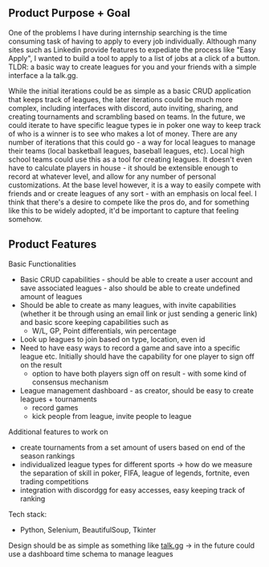 ## Product Purpose + Goal

One of the problems I have during internship searching is the time consuming task of having to apply to every job individually.
Although many sites such as Linkedin provide features to expediate the process like "Easy Apply", I wanted to build a tool to apply 
to a list of jobs at a click of a button.
TLDR: a basic way to create leagues for you and your friends with a simple interface a la talk.gg.

While the initial iterations could be as simple as a basic CRUD application that keeps track of leagues, the later iterations could be much more complex, including interfaces with discord, auto inviting, sharing, and creating tournaments and scrambling based on teams. In the future, we could iterate to have specific league types ie in poker one way to keep track of who is a winner is to see who makes a lot of money. There are any number of iterations that this could go - a way for local leagues to manage their teams (local basketball leagues, baseball leagues, etc). Local high school teams could use this as a tool for creating leagues. It doesn't even have to calculate players in house - it should be extensible enough to record at whatever level, and allow for any number of personal customizations. At the base level however, it is a way to easily compete with friends and or create leagues of any sort - with an emphasis on local feel. I think that there's a desire to compete like the pros do, and for something like this to be widely adopted, it'd be important to capture that feeling somehow.

## Product Features

Basic Functionalities

- Basic CRUD capabilities - should be able to create a user account and save associated leagues - also should be able to create undefined amount of leagues
- Should be able to create as many leagues, with invite capabilities (whether it be through using an email link or just sending a generic link) and basic score keeping capabilities such as
    - W/L, GP, Point differentials, win percentage
- Look up leagues to join based on type, location, even id
- Need to have easy ways to record a game and save into a specific league etc. Initially should have the capability for one player to sign off on the result
    - option to have both players sign off on result - with some kind of consensus mechanism
- League management dashboard - as creator, should be easy to create leagues + tournaments
    - record games
    - kick people from league, invite people to league

Additional features to work on

- create tournaments from a set amount of users based on end of the season rankings
- individualized league types for different sports → how do we measure the separation of skill in poker, FIFA, league of legends, fortnite, even trading competitions
- integration with discordgg for easy accesses, easy keeping track of ranking

Tech stack: 

- Python, Selenium, BeautifulSoup, Tkinter

Design should be as simple as something like [talk.gg](http://talk.gg) → in the future could use a dashboard time schema to manage leagues
